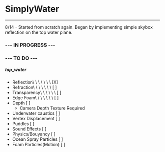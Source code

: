 # SimplyWater
-------------
8/14 - Started from scratch again. Began by implementing simple skybox reflection on the top water plane.

### --- IN PROGRESS ---

### --- TO DO ---

##### top_water
+ Reflection\ \ \ \ \ \ \ [X]
+ Refraction\ \ \ \ \ \ \ [ ]
+ Transparency\ \ \ \ \ \ [ ]
+ Edge Foam\ \ \ \ \ \ \  [ ]
+ Depth [ ]
    + Camera Depth Texture Required
+ Underwater caustics     [ ]
+ Vertex Displacement     [ ]
+ Puddles                 [ ]
+ Sound Effects           [ ]
+ Physics/Bouyancy        [ ]
+ Ocean Spray Particles   [ ]
+ Foam Particles(Motion)  [ ]
